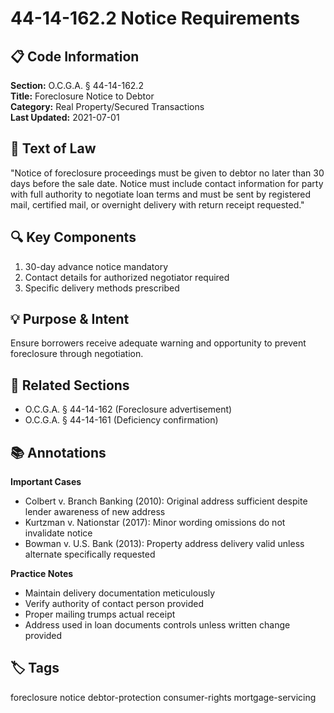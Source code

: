 # 44-14-162.2 Notice Requirements


## 📋 Code Information

**Section:** O.C.G.A. § 44-14-162.2  
**Title:** Foreclosure Notice to Debtor  
**Category:** Real Property/Secured Transactions  
**Last Updated:** 2021-07-01

## 📝 Text of Law

"Notice of foreclosure proceedings must be given to debtor no later than 30 days before the sale date. Notice must include contact information for party with full authority to negotiate loan terms and must be sent by registered mail, certified mail, or overnight delivery with return receipt requested."

## 🔍 Key Components

1. 30-day advance notice mandatory  
2. Contact details for authorized negotiator required  
3. Specific delivery methods prescribed

## 💡 Purpose & Intent

Ensure borrowers receive adequate warning and opportunity to prevent foreclosure through negotiation.

## 🔗 Related Sections

- O.C.G.A. § 44-14-162 (Foreclosure advertisement)  
- O.C.G.A. § 44-14-161 (Deficiency confirmation)

## 📚 Annotations

**Important Cases**  
- Colbert v. Branch Banking (2010): Original address sufficient despite lender awareness of new address  
- Kurtzman v. Nationstar (2017): Minor wording omissions do not invalidate notice  
- Bowman v. U.S. Bank (2013): Property address delivery valid unless alternate specifically requested

**Practice Notes**  
- Maintain delivery documentation meticulously  
- Verify authority of contact person provided  
- Proper mailing trumps actual receipt  
- Address used in loan documents controls unless written change provided

## 🏷️ Tags

foreclosure notice debtor-protection consumer-rights mortgage-servicing

